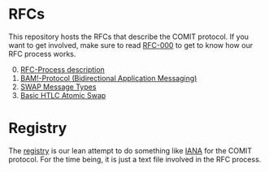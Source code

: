 # RFCs

This repository hosts the RFCs that describe the COMIT protocol.
If you want to get involved, make sure to read [RFC-000](./RFC-000-Process-description.md) to get to know how our RFC process works.

0. [RFC-Process description](./RFC-000-Process-description.md)
1. [BAM!-Protocol (Bidirectional Application Messaging)](./RFC-001-BAM.md)
2. [SWAP Message Types](./RFC-002-SWAP.md)
3. [Basic HTLC Atomic Swap](./RFC-003-SWAP-basic.md)

# Registry

The [registry](./registry.md) is our lean attempt to do something like [IANA](https://www.iana.org/) for the COMIT protocol.
For the time being, it is just a text file involved in the RFC process.